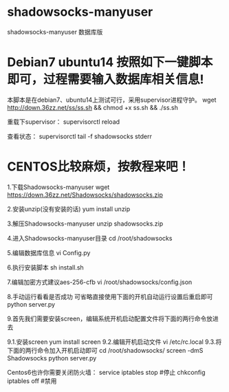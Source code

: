 # shadowsocks-manyuser
shadowsocks-manyuser 数据库版
# Debian7 ubuntu14 按照如下一键脚本即可，过程需要输入数据库相关信息! 

本脚本是在debian7、ubuntu14上测试可行，采用supervisor进程守护。
wget http://down.36zz.net/ss/ss.sh && chmod +x ss.sh && ./ss.sh

重载下supervisor：
supervisorctl reload

查看状态：
supervisorctl tail -f shadowsocks stderr

# CENTOS比较麻烦，按教程来吧！

1.下载Shadowsocks-manyuser
wget https://down.36zz.net/Shadowsocks/shadowsocks.zip

2.安装unzip(没有安装的话)
yum install unzip

3.解压Shadowsocks-manyuser
unzip shadowsocks.zip

4.进入Shadowsocks-manyuser目录
cd /root/shadowsocks 

5.编辑数据库信息
vi Config.py

6.执行安装脚本
sh install.sh

7.编辑加密方式建议aes-256-cfb
vi /root/shadowsocks/config.json

8.手动运行看看是否成功 可省略直接使用下面的开机自动运行设置后重启即可
python server.py

9.首先我们需要安装screen，编辑系统开机启动配置文件将下面的两行命令放进去

9.1.安装screen
yum install screen
9.2.编辑开机启动文件
vi /etc/rc.local
9.3.将下面的两行命令加入开机启动即可
cd /root/shadowsocks/
screen -dmS Shadowsocks python server.py 

Centos6也许你需要关闭防火墙：
service iptables stop #停止
chkconfig iptables off #禁用 
